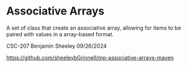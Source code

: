 Associative Arrays
==================

A set of class that create an associative array, allowing for items to be paired with values in a array-based format.

CSC-207
Benjamin Sheeley
09/26/2024

https://github.com/sheeleybGrinnell/mp-associative-arrays-maven
